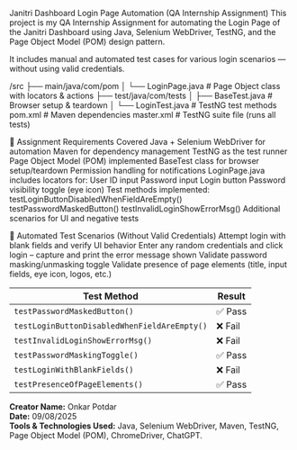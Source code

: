 Janitri Dashboard Login Page Automation (QA Internship Assignment)
This project is my QA Internship Assignment for automating the Login Page of the Janitri Dashboard using Java, Selenium WebDriver, TestNG, and the Page Object Model (POM) design pattern.

It includes manual and automated test cases for various login scenarios — without using valid credentials.

/src
 ├── main/java/com/pom
 │    └── LoginPage.java         # Page Object class with locators & actions
 ├── test/java/com/tests
 │    ├── BaseTest.java          # Browser setup & teardown
 │    └── LoginTest.java         # TestNG test methods
pom.xml                          # Maven dependencies
master.xml                       # TestNG suite file (runs all tests)

📌 Assignment Requirements Covered
Java + Selenium WebDriver for automation
Maven for dependency management
TestNG as the test runner
Page Object Model (POM) implemented
BaseTest class for browser setup/teardown
Permission handling for notifications
LoginPage.java includes locators for:
User ID input
Password input
Login button
Password visibility toggle (eye icon)
Test methods implemented:
testLoginButtonDisabledWhenFieldAreEmpty()
testPasswordMaskedButton()
testInvalidLoginShowErrorMsg()
Additional scenarios for UI and negative tests

📌 Automated Test Scenarios (Without Valid Credentials)
Attempt login with blank fields and verify UI behavior
Enter any random credentials and click login – capture and print the error message shown
Validate password masking/unmasking toggle
Validate presence of page elements (title, input fields, eye icon, logos, etc.)

| Test Method                                  | Result |
| -------------------------------------------- | ------ |
| `testPasswordMaskedButton()`                 | ✅ Pass |
| `testLoginButtonDisabledWhenFieldAreEmpty()` | ❌ Fail |
| `testInvalidLoginShowErrorMsg()`             | ❌ Fail |
| `testPasswordMaskingToggle()`                | ✅ Pass |
| `testLoginWithBlankFields()`                 | ❌ Fail |
| `testPresenceOfPageElements()`               | ✅ Pass |

**Creator Name:** Onkar Potdar  
**Date:** 09/08/2025  
**Tools & Technologies Used:** Java, Selenium WebDriver, Maven, TestNG, Page Object Model (POM), ChromeDriver, ChatGPT.


